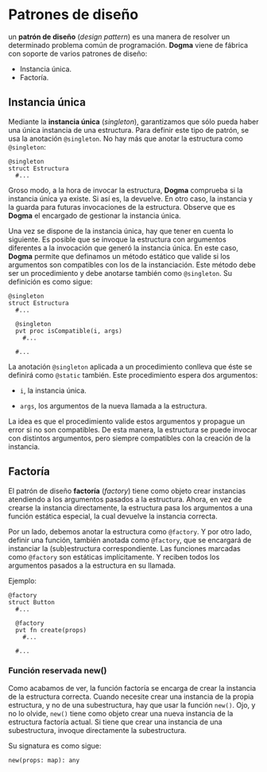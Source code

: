 # Patrones de diseño

un **patrón de diseño** (*design pattern*) es una manera de resolver un determinado problema común de programación.
**Dogma** viene de fábrica con soporte de varios patrones de diseño:

- Instancia única.
- Factoría.

## Instancia única

Mediante la **instancia única** (*singleton*), garantizamos que sólo pueda haber una única instancia de una estructura.
Para definir este tipo de patrón, se usa la anotación `@singleton`.
No hay más que anotar la estructura como `@singleton`:

```
@singleton
struct Estructura
  #...
```

Groso modo, a la hora de invocar la estructura, **Dogma** comprueba si la instancia única ya existe.
Si así es, la devuelve.
En otro caso, la instancia y la guarda para futuras invocaciones de la estructura.
Observe que es **Dogma** el encargado de gestionar la instancia única.

Una vez se dispone de la instancia única, hay que tener en cuenta lo siguiente.
Es posible que se invoque la estructura con argumentos diferentes a la invocación que generó la instancia única.
En este caso, **Dogma** permite que definamos un método estático que valide si los argumentos son compatibles con los de la instanciación.
Este método debe ser un procedimiento y debe anotarse también como `@singleton`.
Su definición es como sigue:

```
@singleton
struct Estructura
  #...

  @singleton
  pvt proc isCompatible(i, args)
    #...

  #...
```

La anotación `@singleton` aplicada a un procedimiento conlleva que éste se definirá como `@static` también.
Este procedimiento espera dos argumentos:

- `i`, la instancia única.

- `args`, los argumentos de la nueva llamada a la estructura.

La idea es que el procedimiento valide estos argumentos y propague un error si no son compatibles.
De esta manera, la estructura se puede invocar con distintos argumentos, pero siempre compatibles con la creación de la instancia.

## Factoría

El patrón de diseño **factoría** (*factory*) tiene como objeto crear instancias atendiendo a los argumentos pasados a la estructura.
Ahora, en vez de crearse la instancia directamente, la estructura pasa los argumentos a una función estática especial, la cual devuelve la instancia correcta.

Por un lado, debemos anotar la estructura como `@factory`.
Y por otro lado, definir una función, también anotada como `@factory`, que se encargará de instanciar la (sub)estructura correspondiente.
Las funciones marcadas como `@factory` son estáticas implícitamente.
Y reciben todos los argumentos pasados a la estructura en su llamada.

Ejemplo:

```
@factory
struct Button
  #...

  @factory
  pvt fn create(props)
    #...

  #...
```

### Función reservada new()

Como acabamos de ver, la función factoría se encarga de crear la instancia de la estructura correcta.
Cuando necesite crear una instancia de la propia estructura, y no de una subestructura, hay que usar la función `new()`.
Ojo, y no lo olvide, `new()` tiene como objeto crear una nueva instancia de la estructura factoría actual.
Si tiene que crear una instancia de una subestructura, invoque directamente la subestructura.

Su signatura es como sigue:

```
new(props: map): any
```
